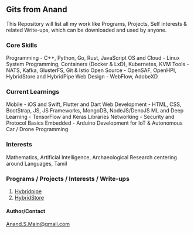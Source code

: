 ## Gits from Anand
This Repository will list all my work like Programs, Projects, Self interests & related Write-ups, which can be downloaded and used by anyone.

### Core Skills
Programming - C++, Python, Go, Rust, JavaScript
OS and Cloud - Linux System Programming, Containers (Docker & LxD), Kubernetes, KVM
Tools - NATS, Kafka, GlusterFS, Git & Istio
Open Source - OpenSAF, OpenHPI, HybridStore and HybridPipe
Web Design - WebFlow, AdobeXD

### Current Learnings
Mobile - iOS and Swift, Flutter and Dart
Web Development - HTML, CSS, BootStrap, JS, JS Frameworks, MongoDB, NodeJS/DenoJS
ML and Deep Learning - TensorFlow and Keras Libraries
Networking - Security and Protocol Basics
Embedded - Arduino Development for IoT & Autonomous Car / Drone Programming

### Interests
Mathematics, Artificial Intelligence, Archaeological Research centering around Languages, Tamil

### Programs / Projects / Interests / Write-ups
1. [Hybridpipe](https://anandsgit.github.io/hybridpipe.github.io/)
2. [HybridStore](https://anandsgit.github.io/hybridstore.github.io/)

#### Author/Contact
Anand.S.Main@gmail.com
